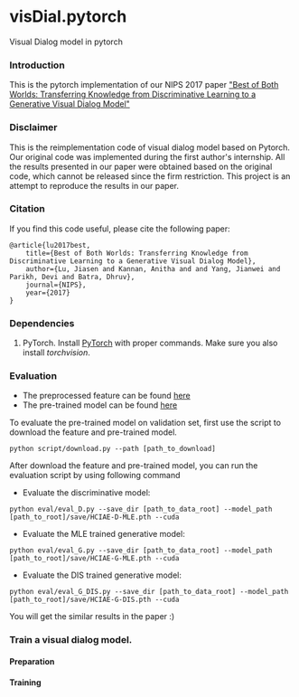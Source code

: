 # visDial.pytorch
Visual Dialog model in pytorch

### Introduction
This is the pytorch implementation of our NIPS 2017 paper ["Best of Both Worlds: Transferring Knowledge from Discriminative Learning to a Generative Visual Dialog Model"](https://arxiv.org/abs/1706.01554)


### Disclaimer

This is the reimplementation code of visual dialog model based on Pytorch. Our original code was implemented during the first author's internship. All the results presented in our paper were obtained based on the original code, which cannot be released since the firm restriction. This project is an attempt to reproduce the results in our paper.

### Citation
If you find this code useful, please cite the following paper:

    @article{lu2017best,
        title={Best of Both Worlds: Transferring Knowledge from Discriminative Learning to a Generative Visual Dialog Model},
        author={Lu, Jiasen and Kannan, Anitha and and Yang, Jianwei and Parikh, Devi and Batra, Dhruv},
        journal={NIPS},
        year={2017}
    }
### Dependencies

1. PyTorch. Install [PyTorch](http://pytorch.org/) with proper commands. Make sure you also install *torchvision*.

### Evaluation

* The preprocessed feature can be found [here](https://filebox.ece.vt.edu/~jiasenlu/codeRelease/visDial.pytorch/data/)
* The pre-trained model can be found [here](https://filebox.ece.vt.edu/~jiasenlu/codeRelease/visDial.pytorch/model/)

To evaluate the pre-trained model on validation set, first use the script to download the feature and pre-trained model.
```
python script/download.py --path [path_to_download]
```
After download the feature and pre-trained model, you can run the evaluation script by using following command

* Evaluate the discriminative model:
```
python eval/eval_D.py --save_dir [path_to_data_root] --model_path [path_to_root]/save/HCIAE-D-MLE.pth --cuda
```

* Evaluate the MLE trained generative model:
```
python eval/eval_G.py --save_dir [path_to_data_root] --model_path [path_to_root]/save/HCIAE-G-MLE.pth --cuda
```

* Evaluate the DIS trained generative model:
```
python eval/eval_G_DIS.py --save_dir [path_to_data_root] --model_path [path_to_root]/save/HCIAE-G-DIS.pth --cuda
```
You will get the similar results in the paper :)

### Train a visual dialog model.

#### Preparation

#### Training


